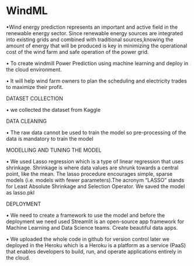 # WindML
•Wind energy prediction represents an important and active field in the renewable energy sector. Since renewable energy sources are integrated into existing grids and combined with traditional sources,knowing the amount of energy that will be produced is key in minimizing the operational cost of the wind
farm and safe operation of the power grid.

• To create windmill Power Prediction using machine learning and deploy in the cloud environment.

• It will help wind farm owners to plan the scheduling and electricity trades to maximize their profit.

DATASET COLLECTION

• we collected the dataset from Kaggle

DATA CLEANING

• The raw data cannot be used to train the model so pre-processing of the data is mandatory to train the model

MODELLING AND TUNING THE MODEL

• We used Lasso regression which is a type of linear regression that uses shrinkage. Shrinkage is where data values are shrunk
towards a central point, like the mean. The lasso procedure encourages simple, sparse models (i.e. models with fewer
parameters).The acronym “LASSO” stands for Least Absolute Shrinkage and Selection Operator. We saved the model as
lasso.pkl

DEPLOYMENT

• We need to create a framework to use the model and before the deployment we need used Streamlit is an open-source app
framework for Machine Learning and Data Science teams. Create beautiful data apps.

• We uploaded the whole code in github for version control later we deployed in the Heroku which is a Heroku is a platform as a
service (PaaS) that enables developers to build, run, and operate applications entirely in the cloud.
